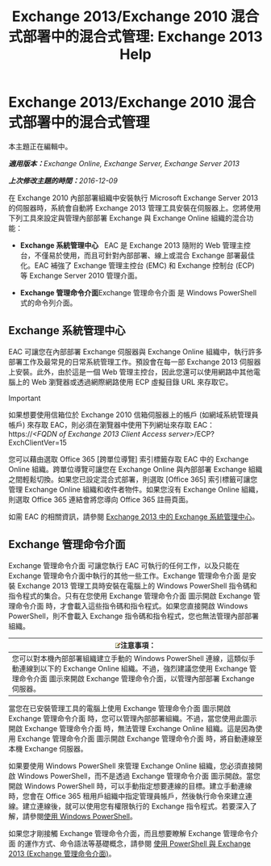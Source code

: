 ﻿---
title: 'Exchange 2013/Exchange 2010 混合式部署中的混合式管理: Exchange 2013 Help'
TOCTitle: Exchange 2013/Exchange 2010 混合式部署中的混合式管理
ms:assetid: 613ad2c2-bb7a-4810-b572-71945bd103f1
ms:mtpsurl: https://technet.microsoft.com/zh-tw/library/Dn393961(v=EXCHG.150)
ms:contentKeyID: 59634076
ms.date: 01/11/2018
mtps_version: v=EXCHG.150
ms.translationtype: HT
---

# Exchange 2013/Exchange 2010 混合式部署中的混合式管理

本主題正在編輯中。  

_<strong>適用版本：</strong>Exchange Online, Exchange Server, Exchange Server 2013_

_<strong>上次修改主題的時間：</strong>2016-12-09_

在 Exchange 2010 內部部署組織中安裝執行 Microsoft Exchange Server 2013 的伺服器時，系統會自動將 Exchange 2013 管理工具安裝在伺服器上。您將使用下列工具來設定與管理內部部署 Exchange 與 Exchange Online 組織的混合功能：

  - **Exchange 系統管理中心**   EAC 是 Exchange 2013 隨附的 Web 管理主控台，不僅易於使用，而且可針對內部部署、線上或混合 Exchange 部署最佳化。EAC 補強了 Exchange 管理主控台 (EMC) 和 Exchange 控制台 (ECP) 等 Exchange Server 2010 管理介面。

  - **Exchange 管理命令介面**Exchange 管理命令介面 是 Windows PowerShell 式的命令列介面。

## Exchange 系統管理中心

EAC 可讓您在內部部署 Exchange 伺服器與 Exchange Online 組織中，執行許多部署工作及最常見的日常系統管理工作。預設會在每一部 Exchange 2013 伺服器上安裝。此外，由於這是一個 Web 管理主控台，因此您還可以使用網路中其他電腦上的 Web 瀏覽器或透過網際網路使用 ECP 虛擬目錄 URL 來存取它。

> [!IMPORTANT]
> 如果想要使用信箱位於 Exchange 2010 信箱伺服器上的帳戶 (如網域系統管理員帳戶) 來存取 EAC，則必須在瀏覽器中使用下列網址來存取 EAC：
> https://<em>&lt;FQDN of Exchange 2013 Client Access server&gt;</em>/ECP? ExchClientVer=15


您可以藉由選取 Office 365 \[跨單位導覽\] 索引標籤存取 EAC 中的 Exchange Online 組織。跨單位導覽可讓您在 Exchange Online 與內部部署 Exchange 組織之間輕鬆切換。如果您已設定混合式部署，則選取 \[Office 365\] 索引標籤可讓您管理 Exchange Online 組織和收件者物件。如果您沒有 Exchange Online 組織，則選取 Office 365 連結會將您導向 Office 365 註冊頁面。

如需 EAC 的相關資訊，請參閱 [Exchange 2013 中的 Exchange 系統管理中心](https://technet.microsoft.com/zh-tw/library/jj150562\(v=exchg.150\))。

## Exchange 管理命令介面

Exchange 管理命令介面 可讓您執行 EAC 可執行的任何工作，以及只能在 Exchange 管理命令介面中執行的其他一些工作。Exchange 管理命令介面 是安裝 Exchange 2013 管理工具時安裝在電腦上的 Windows PowerShell 指令碼和指令程式的集合。只有在您使用 Exchange 管理命令介面 圖示開啟 Exchange 管理命令介面 時，才會載入這些指令碼和指令程式。如果您直接開啟 Windows PowerShell，則不會載入 Exchange 指令碼和指令程式，您也無法管理內部部署組織。

<table>
<thead>
<tr class="header">
<th><img src="images/JJ150559.note(EXCHG.150).gif" title="注意事項" alt="注意事項" />注意事項：</th>
</tr>
</thead>
<tbody>
<tr class="odd">
<td>您可以對本機內部部署組織建立手動的 Windows PowerShell 連線，這類似手動連線到以下的 Exchange Online 組織。不過，強烈建議您使用 Exchange 管理命令介面 圖示來開啟 Exchange 管理命令介面，以管理內部部署 Exchange 伺服器。</td>
</tr>
</tbody>
</table>


當您在已安裝管理工具的電腦上使用 Exchange 管理命令介面 圖示開啟 Exchange 管理命令介面 時，您可以管理內部部署組織。不過，當您使用此圖示開啟 Exchange 管理命令介面 時，無法管理 Exchange Online 組織。這是因為使用 Exchange 管理命令介面 圖示開啟 Exchange 管理命令介面 時，將自動連線至本機 Exchange 伺服器。

如果要使用 Windows PowerShell 來管理 Exchange Online 組織，您必須直接開啟 Windows PowerShell，而不是透過 Exchange 管理命令介面 圖示開啟。當您開啟 Windows PowerShell 時，可以手動指定想要連線的目標。建立手動連線時，您會在 Office 365 租用戶組織中指定管理員帳戶，然後執行命令來建立連線。建立連線後，就可以使用您有權限執行的 Exchange 指令程式。若要深入了解，請參閱[使用 Windows PowerShell](http://go.microsoft.com/fwlink/p/?linkid=209660)。

如果您才剛接觸 Exchange 管理命令介面，而且想要瞭解 Exchange 管理命令介面 的運作方式、命令語法等基礎概念，請參閱 [使用 PowerShell 與 Exchange 2013 (Exchange 管理命令介面)](https://technet.microsoft.com/zh-tw/library/bb123778\(v=exchg.150\))。

